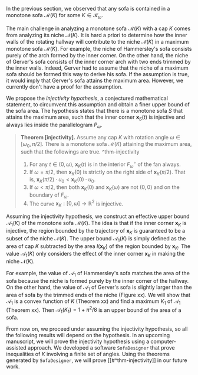 In the previous section, we observed that any sofa is contained in a monotone sofa $\mathcal{M}(K)$ for some $K \in \mathcal{K}_\omega$.

The main challenge in analyzing a monotone sofa $\mathcal{M}(K)$ with a cap $K$ comes from analyzing its niche $\mathcal{N}(K)$. It is hard a priori to determine how the inner walls of the rotating hallway will contribute to the niche $\mathcal{N}(K)$ in a maximum monotone sofa $\mathcal{M}(K)$. For example, the niche of Hammersley's sofa consists purely of the arch formed by the inner corner. On the other hand, the niche of Gerver's sofa consists of the inner corner arch with two ends trimmed by the inner walls. Indeed, Gerver had to assume that the niche of a maximum sofa should be formed this way to derive his sofa. If the assumption is true, it would imply that Gerver's sofa attains the maximum area. However, we currently don't have a proof for the assumption.

We propose the _injectivity hypothesis_, a conjectured mathematical statement, to circumvent this assumption and obtain a finer upper bound of the sofa area. The hypothesis states that there is a monotone sofa $S$ that attains the maximum area, such that the inner corner $\mathbf{x}_S(t)$ is injective and always lies inside the parallelogram $P_\omega$.

> __Theorem [injectivity].__ Assume any cap $K$ with rotation angle $\omega \in [\omega_0, \pi/2]$. There is a monotone sofa $\mathcal{M}(K)$ attaining the maximum area, such that the followings are true. ^thm-injectivity
> 
> 1. For any $t \in (0, \omega)$, $\mathbf{x}_K(t)$ is in the interior $F_\omega^\circ$ of the fan always.
> 2. If $\omega = \pi/2$, then $\mathbf{x}_K(0)$ is strictly on the right side of $\mathbf{x}_K(\pi/2)$. That is, $\mathbf{x}_K(\pi/2) \cdot u_0 < \mathbf{x}_K(0) \cdot u_0$.
> 3. If $\omega < \pi/2$, then both $\mathbf{x}_K(0)$ and $\mathbf{x}_K(\omega)$ are not $(0, 0)$ and on the boundary of $F_\omega$.
> 4. The curve $\mathbf{x}_K : [0, \omega] \to \mathbb{R}^2$ is injective. 

Assuming the injectivity hypothesis, we construct an effective upper bound $\mathcal{A}_1(K)$ of the monotone sofa $\mathcal{M}(K)$. The idea is that if the inner corner $\mathbf{x}_K$ is injective, the region bounded by the trajectory of $\mathbf{x}_K$ is guaranteed to be a subset of the niche $\mathcal{N}(K)$. The upper bound $\mathcal{A}_1(K)$ is simply defined as the area of cap $K$ subtracted by the area $I(\mathbf{x}_K)$ of the region bounded by $\mathbf{x}_K$. The value $\mathcal{A}_1(K)$ only considers the effect of the inner corner $\mathbf{x}_K$ in making the niche $\mathcal{N}(K)$.

For example, the value of $\mathcal{A}_1$ of Hammersley's sofa matches the area of the sofa because the niche is formed purely by the inner corner of the hallway. On the other hand, the value of $\mathcal{A}_1$ of Gerver's sofa is slightly larger than the area of sofa by the trimmed ends of the niche (Figure xx). We will show that $\mathcal{A}_1$ is a convex function of $K$ (Theorem xx) and find a maximum $K_1$ of $\mathcal{A}_1$ (Theorem xx). Then $\mathcal{A}_1(K_1) = 1 + \pi^2/8$ is an upper bound of the area of a sofa.

From now on, we proceed under assuming the injectivity hypothesis, so all the following results will depend on the hypothesis. In an upcoming manuscript, we will prove the injectivity hypothesis using a computer-assisted approach. We developed a software `SofaDesigner` that prove inequalities of $K$ involving a finite set of angles. Using the theorems generated by `SofaDesigner`, we will prove [[#^thm-injectivity]] in our future work.